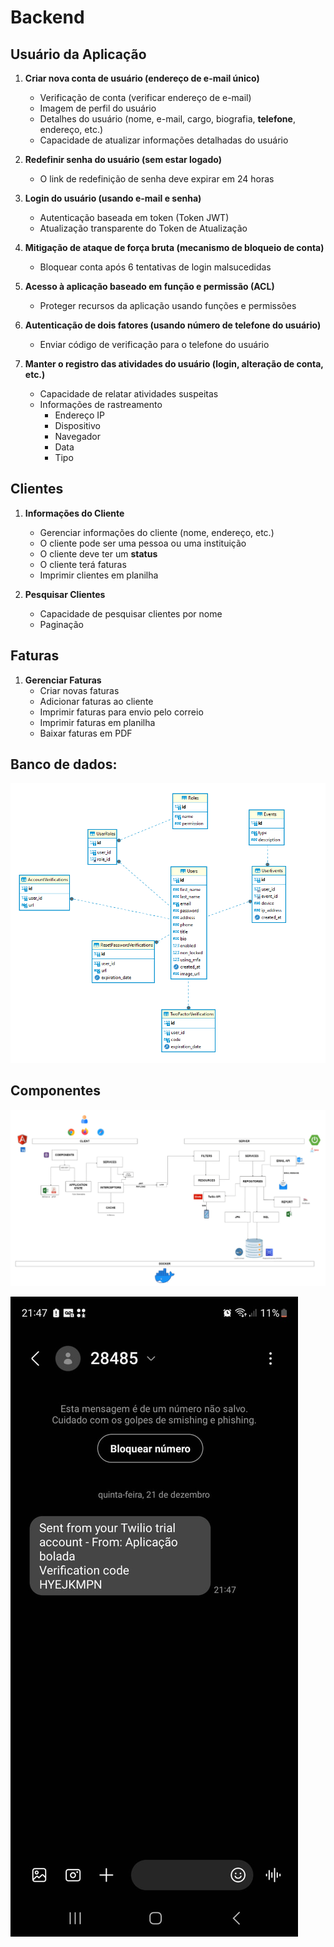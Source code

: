 # Backend

## Usuário da Aplicação

1. **Criar nova conta de usuário (endereço de e-mail único)**

   - Verificação de conta (verificar endereço de e-mail)
   - Imagem de perfil do usuário
   - Detalhes do usuário (nome, e-mail, cargo, biografia, **telefone**, endereço, etc.)
   - Capacidade de atualizar informações detalhadas do usuário

2. **Redefinir senha do usuário (sem estar logado)**

   - O link de redefinição de senha deve expirar em 24 horas

3. **Login do usuário (usando e-mail e senha)**

   - Autenticação baseada em token (Token JWT)
   - Atualização transparente do Token de Atualização

4. **Mitigação de ataque de força bruta (mecanismo de bloqueio de conta)**

   - Bloquear conta após 6 tentativas de login malsucedidas

5. **Acesso à aplicação baseado em função e permissão (ACL)**

   - Proteger recursos da aplicação usando funções e permissões

6. **Autenticação de dois fatores (usando número de telefone do usuário)**

   - Enviar código de verificação para o telefone do usuário

7. **Manter o registro das atividades do usuário (login, alteração de conta, etc.)**
   - Capacidade de relatar atividades suspeitas
   - Informações de rastreamento
     - Endereço IP
     - Dispositivo
     - Navegador
     - Data
     - Tipo

## Clientes

1. **Informações do Cliente**

   - Gerenciar informações do cliente (nome, endereço, etc.)
   - O cliente pode ser uma pessoa ou uma instituição
   - O cliente deve ter um **status**
   - O cliente terá faturas
   - Imprimir clientes em planilha

2. **Pesquisar Clientes**
   - Capacidade de pesquisar clientes por nome
   - Paginação

## Faturas

1. **Gerenciar Faturas**
   - Criar novas faturas
   - Adicionar faturas ao cliente
   - Imprimir faturas para envio pelo correio
   - Imprimir faturas em planilha
   - Baixar faturas em PDF

## Banco de dados:

![img.png](management/schema.png)

## Componentes

![img2.png](components.png)

![img2.png](sms.jpeg)
